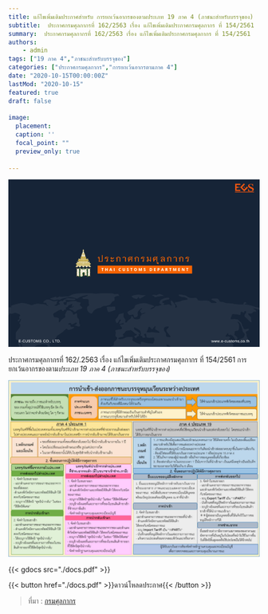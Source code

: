 ```yaml
---
title: แก้ไขเพิ่มเติมประกาศสำหรับ การยกเว้นอากรของตามประเภท 19 ภาค 4 (ภาชนะสำหรับบรรจุของ)
subtitle:  ประกาศกรมศุลกากรที่ 162/2563 เรื่อง แก้ไขเพิ่มเติมประกาศกรมศุลกากร ที่ 154/2561 
summary:  ประกาศกรมศุลกากรที่ 162/2563 เรื่อง แก้ไขเพิ่มเติมประกาศกรมศุลกากร ที่ 154/2561 
authors:
    - admin
tags: ["19 ภาค 4","ภาชนะสำหรับบรรจุของ"]
categories: ["ประกาศกรมศุลกากร","การยกเว้นอากรตามภาค 4"]
date: "2020-10-15T00:00:00Z"
lastMod: "2020-10-15"
featured: true
draft: false

image:
  placement: 
  caption: ''
  focal_point: ""
  preview_only: true

---
```


![](featured.png)

ประกาศกรมศุลกากรที่ 162/.2563 เรื่อง แก้ไขเพิ่มเติมประกาศกรมศุลกากร ที่ 154/2561 การยกเว้นอากรของตาม*ประเภท 19 ภาค 4 (ภาชนะสำหรับบรรจุของ)*


![](img-01.jpg)

{{< gdocs src="./docs.pdf" >}}


{{< button href="./docs.pdf" >}}ดาวน์โหลดประกาศ{{< /button >}}



> ที่มา : [กรมศุลกากร](http://www.customs.go.th/cont_strc_download_with_docno_date.php?lang=th&top_menu=menu_homepage&current_id=14232832414c505f47464a4f464b46)

